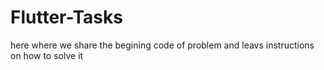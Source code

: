 # Flutter-Tasks
here where we share the begining code of problem and leavs instructions on how to solve it
